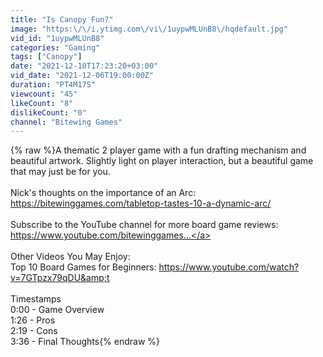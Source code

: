 ```yaml
---
title: "Is Canopy Fun?"
image: "https:\/\/i.ytimg.com\/vi\/1uypwMLUnB8\/hqdefault.jpg"
vid_id: "1uypwMLUnB8"
categories: "Gaming"
tags: ["Canopy"]
date: "2021-12-10T17:23:20+03:00"
vid_date: "2021-12-06T19:00:00Z"
duration: "PT4M17S"
viewcount: "45"
likeCount: "8"
dislikeCount: "0"
channel: "Bitewing Games"
---
```

{% raw %}A thematic 2 player game with a fun drafting mechanism and beautiful artwork. Slightly light on player interaction, but a beautiful game that may just be for you.<br /><br />Nick's thoughts on the importance of an Arc:<br /><a rel="nofollow" target="blank" href="https://bitewinggames.com/tabletop-tastes-10-a-dynamic-arc/">https://bitewinggames.com/tabletop-tastes-10-a-dynamic-arc/</a><br /><br />Subscribe to the YouTube channel for more board game reviews: <a rel="nofollow" target="blank" href="https://www.youtube.com/bitewinggames...">https://www.youtube.com/bitewinggames...</a><br /><br />Other Videos You May Enjoy: <br />Top 10 Board Games for Beginners: <a rel="nofollow" target="blank" href="https://www.youtube.com/watch?v=7GTpzx79qDU&amp;t">https://www.youtube.com/watch?v=7GTpzx79qDU&amp;t</a><br /><br />Timestamps<br />0:00 - Game Overview<br />1:26 - Pros<br />2:19 - Cons<br />3:36 - Final Thoughts{% endraw %}
